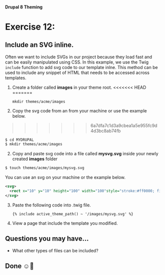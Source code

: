 #### Drupal 8 Theming

# Exercise 12: 

## Include an SVG inline.
Often we want to include SVGs in our project because they load fast and can be easily manipulated using CSS. In this example, we use the Twig `include` function to add svg code to our template inlne. This method can be used to include any snippet of HTML that needs to be accessed across templates.


1. Create a folder called **images** in your theme root. 
<<<<<<< HEAD
=======
	``` 
	mkdir themes/acme/images
	```
	
2. Copy the svg code from an from your machine or use the example below. 
>>>>>>> 6a7dfa7c1d3a9cbea1a5e955fc9d4d3bc8ab74fb

```bash
$ cd MYDRUPAL
$ mkdir themes/acme/images
```

2. Copy and paste svg code into a file called **mysvg.svg** inside your newly created **images** folder


```bash
$ touch themes/acme/images/mysvg.svg
```

You can use an svg on your machine or the example below. 

```svg
<svg>
  <rect x="10" y="10" height="100" width="100"style="stroke:#ff0000; fill: #0000ff"/>
</svg>
```
    

3. Paste the following code into .twig file.
    
    ```twig
    {% include active_theme_path() ~ '/images/mysvg.svg' %}
    ```
    
4. View a page that include the template you modified.    
	
	
## Questions you may have...
+ What other types of files can be included?


## Done ☺
